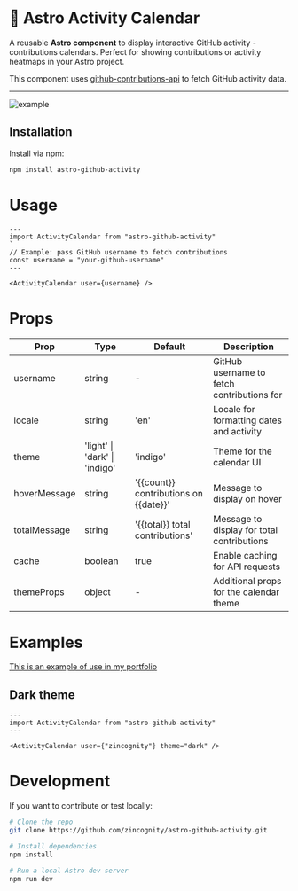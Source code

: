 # 🚀 Astro Activity Calendar

A reusable **Astro component** to display interactive GitHub activity -
contributions calendars. Perfect for showing contributions or activity heatmaps
in your Astro project.

This component uses
[github-contributions-api](https://github.com/grubersjoe/github-contributions-api)
to fetch GitHub activity data.

---

![example](<img/Screenshot 2025-08-28 at 6.20.28 PM.png>)

## Installation

Install via npm:

```bash
npm install astro-github-activity
```

# Usage

```astro
---
import ActivityCalendar from "astro-github-activity"
`
// Example: pass GitHub username to fetch contributions
const username = "your-github-username"
---

<ActivityCalendar user={username} />
```

# Props

| Prop         | Type                          | Default                               | Description                                |
| ------------ | ----------------------------- | ------------------------------------- | ------------------------------------------ |
| username     | string                        | -                                     | GitHub username to fetch contributions for |
| locale       | string                        | 'en'                                  | Locale for formatting dates and activity   |
| theme        | 'light' \| 'dark' \| 'indigo' | 'indigo'                              | Theme for the calendar UI                  |
| hoverMessage | string                        | '{{count}} contributions on {{date}}' | Message to display on hover                |
| totalMessage | string                        | '{{total}} total contributions'       | Message to display for total contributions |
| cache        | boolean                       | true                                  | Enable caching for API requests            |
| themeProps   | object                        | -                                     | Additional props for the calendar theme    |

# Examples

[This is an example of use in my portfolio](https://incognity.dev#activity)

## Dark theme

```astro
---
import ActivityCalendar from "astro-github-activity"
---

<ActivityCalendar user={"zincognity"} theme="dark" />
```

# Development

If you want to contribute or test locally:

```bash
# Clone the repo
git clone https://github.com/zincognity/astro-github-activity.git

# Install dependencies
npm install

# Run a local Astro dev server
npm run dev
```
